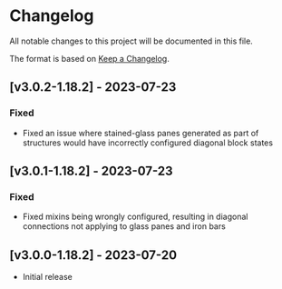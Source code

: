 # Changelog
All notable changes to this project will be documented in this file.

The format is based on [Keep a Changelog].

## [v3.0.2-1.18.2] - 2023-07-23
### Fixed
- Fixed an issue where stained-glass panes generated as part of structures would have incorrectly configured diagonal block states

## [v3.0.1-1.18.2] - 2023-07-23
### Fixed
- Fixed mixins being wrongly configured, resulting in diagonal connections not applying to glass panes and iron bars

## [v3.0.0-1.18.2] - 2023-07-20
- Initial release

[Keep a Changelog]: https://keepachangelog.com/en/1.0.0/
